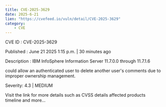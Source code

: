 ```yaml
---
title: CVE-2025-3629
date: 2025-6-21
lien: "https://cvefeed.io/vuln/detail/CVE-2025-3629"
category:
    - CVE
---
```


CVE ID : CVE-2025-3629

Published :  June 21
2025
1:15 p.m. | 30 minutes ago

Description : IBM InfoSphere Information Server 11.7.0.0 through 11.7.1.6 

could allow an authenticated user to delete another user's comments due to improper ownership management.

Severity: 4.3 | MEDIUM

Visit the link for more details
such as CVSS details
affected products
timeline
and more...
